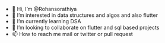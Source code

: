 - 👋 Hi, I’m @Rohansorathiya
- 👀 I’m interested in data structures and algos and also flutter
- 🌱 I’m currently learning DSA
- 💞️ I’m looking to collaborate on flutter and sql based projects
- 📫 How to reach me mail or twitter or pull request

<!---
Rohansorathiya/Rohansorathiya is a ✨ special ✨ repository because its `README.md` (this file) appears on your GitHub profile.
You can click the Preview link to take a look at your changes.
--->
